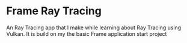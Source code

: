 # Frame Ray Tracing
An Ray Tracing app that I make while learning about Ray Tracing using Vulkan. It is build on my the basic Frame application start project
